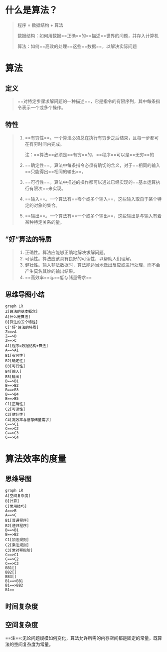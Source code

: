 
# 什么是算法？

> 程序 = 数据结构 + 算法
>
> 数据结构：如何用数据==正确==的==描述==世界的问题，并存入计算机
>
> 算法：如何==高效的处理==这些==数据==，以解决实际问题

# 算法

## 定义

> ==对特定步骤求解问题的一种描述==，它是指令的有限序列，其中每条指令表示一个或多个操作。

## 特性

> 1. ==有穷性==。一个算法必须总在执行有穷步之后结束，且每一步都可在有穷时间内完成。
>
>    注：==算法==必须是==有穷==的，==程序==可以是==无穷==的
>
> 2. ==确定性==。算法中每条指令必须有确切的含义，对于==相同的输入==只能得出==相同的输出==。
>
> 3. ==可行性==。算法中描述的操作都可以通过已经实现的==基本运算执行有限次==来实现。
>
> 4. ==输入==。一个算法有==零个或多个输入==，这些输入取自于某个特定的对象的集合。
>
> 5. ==输出==。一个算法有==一个或多个输出==，这些输出是与输入有着某种特定关系的量。



## ”好“算法的特质

> 1. 正确性。算法应能够正确地解决求解问题。
> 2. 可读性。算法应该具有良好的可读性，以帮助人们理解。
> 3. 健壮性。输入非法数据时，算法能适当地做出反应或进行处理，而不会产生莫名其妙的输出结果。
> 4. ==高效率==与==低存储量需求==

## 思维导图小结

```mermaid
graph LR
Z[算法的基本概念]
A[什么是算法]
B[算法的五个特性]
C['好'算法的特质]
Z==>A
Z==>B
Z==>C
A1[程序=数据结构+算法]
A==>A1
B1[有穷性]
B2[确定性]
B3[可行性]
B4[输入]
B5[输出]
B==>B1
B==>B2
B==>B3
B==>B4
B==>B5
C1[正确性]
C2[可读性]
C3[健壮性]
C4[高效率与低存储量需求]
C==>C1
C==>C2
C==>C3
C==>C4
```



# 算法效率的度量
## 思维导图
```mermaid
graph LR
A[空间复杂度]
B[计算]
C[常用技巧]
A==>B
A==>C
B1[普通程序]
B2[递归程序]
B==>B1
B==>B2
C1[加法规则]
C2[乘法规则]
C3[常对幂指阶]
C==>C1
C==>C2
C==>C3
BB1[]
BB2[]
BB3[]
B1==>BB1
B1==>BB2
B1==
```
## 时间复杂度

> 

## 空间复杂度
==注==:无论问题规模如何变化，算法允许所需的内存空间都是固定的常量，既算法的空间复杂度为常量。

> 
<!--stackedit_data:
eyJoaXN0b3J5IjpbNDY1NjIzMTAwLC04Nzg4Mjc2MDgsMTc4ND
QyNzc0OSwtMTQ2NjM2OTA4N119
-->